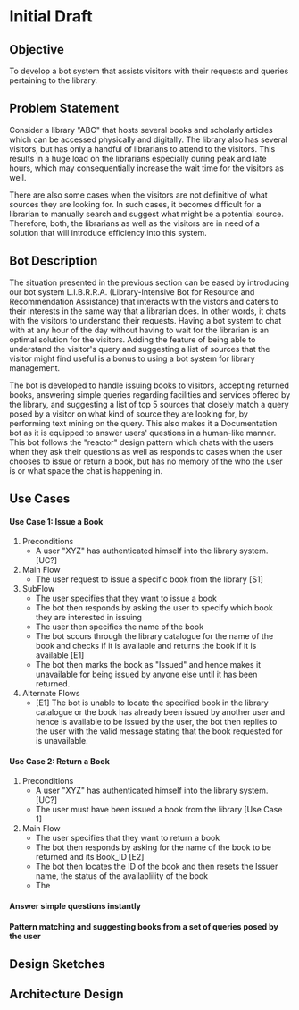 # Initial Draft 

## Objective 
To develop a bot system that assists visitors with their requests and queries pertaining to the library. 
## Problem Statement  
Consider a library "ABC" that hosts several books and scholarly articles which can be accessed physically and digitally. The library also has several visitors, but has only a handful of librarians to attend to the visitors. This results in a huge load on the librarians especially during peak and late hours, which may consequentially increase the wait time for the visitors as well. 

There are also some cases when the visitors are not definitive of what sources they are looking for. In such cases, it becomes difficult for a librarian to manually search and suggest what might be a potential source. Therefore, both, the librarians as well as the visitors are in need of a solution that will introduce efficiency into this system. 

## Bot Description

The situation presented in the previous section can be eased by introducing our bot system L.I.B.R.R.A. (Library-Intensive Bot for Resource and Recommendation Assistance) that interacts with the vistors and caters to their interests in the same way that a librarian does. In other words, it chats with the visitors to understand their requests. Having a bot system to chat with at any hour of the day without having to wait for the librarian is an optimal solution for the visitors. Adding the feature of being able to understand the visitor's query and suggesting a list of sources that the visitor might find useful is a bonus to using a bot system for library management.  

The bot is developed to handle issuing books to visitors, accepting returned books, answering simple queries regarding facilities and services offered by the library, and suggesting a list of top 5 sources that closely match a query posed by a visitor on what kind of source they are looking for, by performing text mining on the query. This also makes it a Documentation bot as it is equipped to answer users' questions in a human-like manner. This bot follows the "reactor" design pattern which chats with the users when they ask their questions as well as responds to cases when the user chooses to issue or return a book, but has no memory of the who the user is or what space the chat is happening in. 

## Use Cases 
#### Use Case 1: Issue a Book 
1. Preconditions 
   - A user "XYZ" has authenticated himself into the library system. [UC?]
2. Main Flow 
   - The user request to issue a specific book from the library [S1]
3. SubFlow 
   - The user specifies that they want to issue a book
   - The bot then responds by asking the user to specify which book they are interested in issuing 
   - The user then specifies the name of the book
   - The bot scours through the library catalogue for the name of the book and checks if it is available and returns the book if it is available [E1]
   - The bot then marks the book as "Issued" and hence makes it unavailable for being issued by anyone else until it has been returned. 
4. Alternate Flows
   - [E1] The bot is unable to locate the specified book in the library catalogue or the book has already been issued by another user and hence is available to be issued by the user,  the bot then replies to the user with the valid message stating that the book requested for is unavailable. 
        
#### Use Case 2: Return a Book 
1. Preconditions 
   - A user "XYZ" has authenticated himself into the library system. [UC?]
   - The user must have been issued a book from the library [Use Case 1]
2. Main Flow 
   - The user specifies that they want to return a book 
   - The bot then responds by asking for the name of the book to be returned and its Book_ID [E2]
   - The bot then locates the ID of the book and then resets the Issuer name, the status of the availablility of the book
   - The 
#### Answer simple questions instantly
#### Pattern matching and suggesting books from a set of queries posed by the user 
## Design Sketches 
## Architecture Design 


